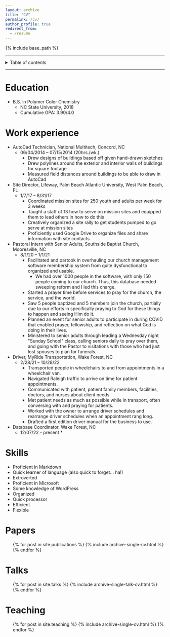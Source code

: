 ```yaml
---
layout: archive
title: "CV"
permalink: /cv/
author_profile: true
redirect_from:
  - /resume
---
```


{% include base_path %}

---

<details closed markdown="block">
  <summary>
    Table of contents
  </summary>
  {: .text-delta }
1. TOC
{:toc}
</details>

---

Education
======
* B.S. in Polymer Color Chemistry
   * NC State University, 2018
   * Cumulative GPA: 3.90/4.0


Work experience
======
* AutoCad Technician, National Multitech, Concord, NC
   * 06/04/2014 – 07/15/2014 (20hrs./wk.)
      * Drew designs of buildings based off given hand-drawn sketches
      * Drew polylines around the exterior and interior walls of buildings for square footage
      * Measured field distances around buildings to be able to draw in AutoCad
* Site Director, Lifeway, Palm Beach Atlantic University, West Palm Beach, FL
   * 1/7/17 – 8/31/17
      * Coordinated mission sites for 250 youth and adults per week for 3 weeks
      * Taught a staff of 13 how to serve on mission sites and equipped them to lead others in how to do this
      * Creatively organized a site rally to get students pumped to go serve at mission sites
      * Proficiently used Google Drive to organize files and share information with site contacts
* Pastoral Intern with Senior Adults, Southside Baptist Church, Mooresville, NC
   * 8/1/20 – 1/1/21
      * Facilitated and partook in overhauling our church management software membership system from quite dysfunctional to organized and usable.
        * We had over 1000 people in the software, with only 150 people coming to our church. Thus, this database needed sweeping reform and I led this charge.
      * Started a prayer time before services to pray for the church, the service, and the world.
      * Saw 5 people baptized and 5 members join the church, partially due to our efforts in specifically praying to God for these things to happen and seeing Him do it.
      * Planned an event for senior adults to participate in during COVID that enabled prayer, fellowship, and reflection on what God is doing in their lives.
      * Ministered to senior adults through leading a Wednesday night "Sunday School" class, calling seniors daily to pray over them, and going with the Pastor to visitations with those who had just lost spouses to plan for funerals.
* Driver, MyRide Transportation, Wake Forest, NC
   * 2/28/21 – 10/28/22
      * Transported people in wheelchairs to and from appointments in a wheelchair van.
      * Navigated Raleigh traffic to arrive on time for patient appointments.
      * Communicated with patient, patient family members, facilities, doctors, and nurses about client needs.
      * Met patient needs as much as possible while in transport, often conversing with and praying for patients.
      * Worked with the owner to arrange driver schedules and rearrange driver schedules when an appointment rang long.
      * Drafted a first edition driver manual for the business to use.
* Database Coordinator, Wake Forest, NC
   * 12/07/22 - present
      * 
  
Skills
======
* Proficient in Markdown
* Quick learner of language (also quick to forget... ha!)
* Extroverted
* Proficient in Microsoft
* Some knowledge of WordPress
* Organized
* Quick processor
* Efficient
* Flexible

Papers
======
  <ul>{% for post in site.publications %}
    {% include archive-single-cv.html %}
  {% endfor %}</ul>
  
Talks
======
  <ul>{% for post in site.talks %}
    {% include archive-single-talk-cv.html %}
  {% endfor %}</ul>
  
Teaching
======
  <ul>{% for post in site.teaching %}
    {% include archive-single-cv.html %}
  {% endfor %}</ul>

